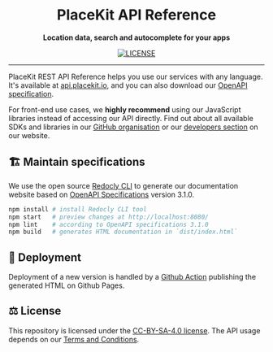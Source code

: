 <h1 align="center">
  PlaceKit API Reference
</h1>

<p align="center">
  <b>Location data, search and autocomplete for your apps</b>
</p>

<div align="center">

  [![LICENSE](https://img.shields.io/github/license/placekit/api-reference?style=flat-square)](https://creativecommons.org/licenses/by-sa/4.0/)
  
</div>

---

PlaceKit REST API Reference helps you use our services with any language.
It's available at [api.placekit.io](https://api.placekit.io), and you can also download our [OpenAPI specification](./openapi.yml).

For front-end use cases, we **highly recommend** using our JavaScript libraries instead of accessing our API directly.
Find out about all available SDKs and libraries in our [GitHub organisation](https://github.com/placekit) or our [developers section](https://placekit.io/developers) on our website.

## 🏗️ Maintain specifications

We use the open source [Redocly CLI](https://redocly.com/docs/cli/) to generate our documentation website based on [OpenAPI Specifications](https://spec.openapis.org/oas/latest.html) version 3.1.0.

```sh
npm install # install Redocly CLI tool
npm start   # preview changes at http://localhost:8080/
npm lint    # according to OpenAPI specifications 3.1.0
npm build   # generates HTML documentation in `dist/index.html`
```

## 🚚 Deployment

Deployment of a new version is handled by a [Github Action](.github/workflows/ci.yml) publishing the generated HTML on Github Pages.

## ⚖️ License

This repository is licensed under the [CC-BY-SA-4.0 license](https://creativecommons.org/licenses/by-sa/4.0/).
The API usage depends on our [Terms and Conditions](https://placekit.io/terms). 
